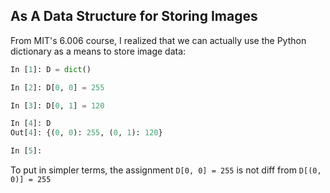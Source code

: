 ## As A Data Structure for Storing Images
From MIT's 6.006 course, I realized that we can actually use the Python dictionary
as a means to store image data:

```python
In [1]: D = dict()

In [2]: D[0, 0] = 255

In [3]: D[0, 1] = 120

In [4]: D
Out[4]: {(0, 0): 255, (0, 1): 120}

In [5]:
```

To put in simpler terms, the assignment `D[0, 0] = 255` is not diff from
`D[(0, 0)] = 255`






